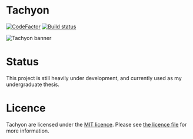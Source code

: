 # Tachyon

[![CodeFactor](https://www.codefactor.io/repository/github/gsculerlor/tachyon/badge)](https://www.codefactor.io/repository/github/gsculerlor/tachyon) [![Build status](https://ci.appveyor.com/api/projects/status/0qs5ba5mc9u5hnig?svg=true)](https://ci.appveyor.com/project/GSculerlor/tachyon)

![Tachyon banner](https://gsculerlor.s-ul.eu/VtUGmO3e)

# Status

This project is still heavily under development, and currently used as my undergraduate thesis.

# Licence

Tachyon are licensed under the [MIT licence](https://opensource.org/licenses/MIT). Please see [the licence file](LICENCE) for more information.
